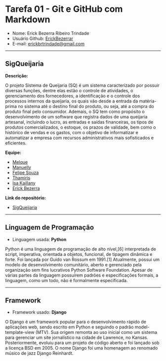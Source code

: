 # Tarefa 01 - Git e GitHub com Markdown

* Nome: Erick Bezerra Ribeiro Trindade
* Usuário Github: [ErickBezerrar](https://github.com/ErickBezerrar)
* E-mail: erickbrtrindade@gmail.com

* * * 

## SigQueijaria 

**Descrição:**

O projeto Sistema de Queijaria (SQ) é um sistema caracterizado por possuir diversas funções, dentre elas estão o controle de atividades, o gerenciamento dos fornecedores, a identificação e o controle dos processos internos da queijaria, os quais vão desde a entrada da matéria-prima no sistema até o destino final do produto, ou seja, até a compra do produto final pelo consumidor. Ademais, o SQ tem como propósito o desenvolvimento de um software que registra dados de uma queijaria artesanal, incluindo o lucro, as entradas e saídas financeiras, os tipos de produtos comercializados, o estoque, os prazos de validade, bem como o histórico de vendas e os gastos, com o objetivo de informatizar e automatizar a empresa com recursos administrativos mais sofisticados e eficientes.

**Equipe:**

* [Melque](https://github.com/melquetrindade)
* [Manuelly](https://github.com/Manuelly1)
* [Felipe Souza](https://github.com/FelipeSouza14)
* [Thamiris](https://github.com/Thami03)
* [Isa Kaillany](https://github.com/IsaKaillany)
* [Erick Bezerra](https://github.com/ErickBezerrar)

**Link do repositório:**

* [SigQueijaria](https://github.com/melquetrindade/sigQueijaria)

* * *

## Linguagem de Programação

* Linguagem usada: **Python**

Python é uma linguagem de programação de alto nível,[6] interpretada de script, imperativa, orientada a objetos, funcional, de tipagem dinâmica e forte. Foi lançada por Guido van Rossum em 1991.[1] Atualmente, possui um modelo de desenvolvimento comunitário, aberto e gerenciado pela organização sem fins lucrativos Python Software Foundation. Apesar de várias partes da linguagem possuírem padrões e especificações formais, a linguagem, como um todo, não é formalmente especificada.

* * *

## Framework

* Framework usado: **Django**

O Django é um framework popular para o desenvolvimento rápido de aplicações web, sendo escrito em Python e seguindo o padrão model-template-view (MTV). Sua origem remonta ao uso inicial como um sistema para gerenciar um site jornalístico na cidade de Lawrence, no Kansas. Posteriormente, evoluiu para um projeto de código aberto e foi lançado sob a licença BSD em 2005. O nome Django foi uma homenagem ao renomado músico de jazz Django Reinhardt.